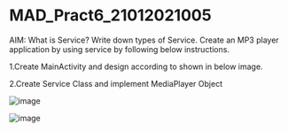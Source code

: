 # MAD_Pract6_21012021005

AIM: What is Service? Write down types of Service. Create an MP3 player application by using service by following below instructions.

1.Create MainActivity and design according to shown in below image. 

2.Create Service Class and implement MediaPlayer Object

![image](https://github.com/Shabnam5394/MAD_Pract6_21012021005/assets/98177656/4a56f6b9-4b9b-4fbe-ba28-f6419a08d69d)

![image](https://github.com/Shabnam5394/MAD_Pract6_21012021005/assets/98177656/c95bff82-427b-4934-a3d8-d536c99d3b99)
